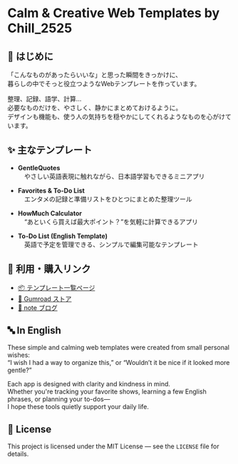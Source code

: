 # Calm & Creative Web Templates by Chill_2525

## 🌼 はじめに

「こんなものがあったらいいな」と思った瞬間をきっかけに、  
暮らしの中でそっと役立つようなWebテンプレートを作っています。

整理、記録、語学、計算…  
必要なものだけを、やさしく、静かにまとめておけるように。  
デザインも機能も、使う人の気持ちを穏やかにしてくれるようなものを心がけています。

## ✨ 主なテンプレート

- **GentleQuotes**  
 やさしい英語表現に触れながら、日本語学習もできるミニアプリ

- **Favorites & To-Do List**  
 エンタメの記録と準備リストをひとつにまとめた整理ツール

- **HowMuch Calculator**  
 “あといくら買えば最大ポイント？”を気軽に計算できるアプリ

- **To-Do List (English Template)**  
 英語で予定を管理できる、シンプルで編集可能なテンプレート

## 🛒 利用・購入リンク

- [📦 テンプレート一覧ページ](https://codeachsh.github.io/All-template-Japanese-/)
- [🛒 Gumroad ストア](https://achshcode.gumroad.com)
- [📝 note ブログ](https://note.com/chill_2525)

## 🔤 In English

These simple and calming web templates were created from small personal wishes:  
“I wish I had a way to organize this,” or “Wouldn’t it be nice if it looked more gentle?”

Each app is designed with clarity and kindness in mind.  
Whether you're tracking your favorite shows, learning a few English phrases, or planning your to-dos—  
I hope these tools quietly support your daily life.

## 📗 License

This project is licensed under the MIT License — see the `LICENSE` file for details.
